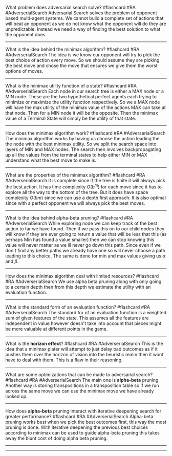 What problem does adversarial search solve? #flashcard #RA #AdverserialSearch
	Adversarial Search solves the problem of opponent based multi-agent systems. We cannot build a complete set of actions that will beat an opponent as we do not know what the opponent will do they are unpredictable. Instead we need a way of finding the best solution to what the opponent does.
	
---

What is the idea behind the minimax algorithm? #flashcard #RA #AdverserialSearch 
	The idea is we know our opponent will try to pick the best choice of action every move. So we should assume they are picking the best move and chose the move that ensures we give them the worst options of moves.

---
What is the minimax utility function of a state? #flashcard #RA #AdverserialSearch 
	Each node in our search tree is either a MAX node or a MIN node. These are the two hypothetical perfect agents each trying to minimize or maximize the utility function respectively. So we a MAX node will have the max utility of the minimax value of the actions MAX can take at that node. Then for a MIN node it will be the opposite. Then the minimax value of a Terminal State will simply be the utility of that state.

---
How does the minimax algorithm work? #flashcard  #RA #AdverserialSearch
	The minimax algorithm works by having us choose the action leading the the node with the best minimax utility. So we split the search space into layers of MIN and MAX nodes. The search then involves backpropagating up all the values from the terminal states to help either MIN or MAX understand what the best move to make is.

---
What are the properties of the minimax algorithm? #flashcard #RA #AdverserialSearch 
	It is complete since if the tree is finite it will always pick the best action. It has time complexity $O(b^m)$ for each move since it has to explore all the way to the bottom of the tree. But it does have space complexity $O(bm)$ since we can use a depth first approach.  It is also optimal since with a perfect opponent we will always pick the best moves.

---
What is the idea behind alpha-beta pruning? #flashcard #RA #AdverserialSearch 
	While exploring node we can keep track of the best action to far we have found. Then if we pass this on to our child nodes they will know if they are ever going to return a value that will be less that this (as perhaps Min has found a value smaller) then we can stop knowing this value will never matter as we ill never go down this path. Since even if we don't find any better paths we already have one so will never choose a path leading to this choice. The same is done for min and max values giving us $\alpha$ and $\beta$.

---
How does the minimax algorithm deal with limited resources? #flashcard  #RA #AdverserialSearch
	We use alpha beta pruning along with only going to a certain depth then from this depth we estimate the utility with an evaluation function. 

---
What is the standard form of an evaluation function? #flashcard  #RA #AdverserialSearch
	 The standard for of an evaluation function is a weighted sum of given features of the state. This assumes all the features are independent in value however doesn't take into account that pieces might be more valuable at different points in the game.

---
What is the **horizon effect**? #flashcard  #RA #AdverserialSearch
	This is the idea that a minimax plater will attempt to just delay bad outcomes as if it pushes them over the horizon of vision into the heuristic realm then it wont have to deal with them. This is a flaw in their reasoning.

---
What are some optimizations that can be made to adversarial search? #flashcard #RA #AdverserialSearch
	The main one is **alpha-beta** pruning. Another way is storing transpositions in a transposition table so if we run across the same move we can use the minimax move we have already looked up.

---
How does **alpha-beta** pruning interact with iterative deepening search for greater performance? #flashcard #RA #AdverserialSearch
	Alpha-beta pruning works best when we pick the best outcomes first, this way the most pruning is done. With iterative deepening the previous best choices according to minimax can be used to guide alpha-beta pruning this takes away the blunt cost of doing alpha beta pruning.

---


---
